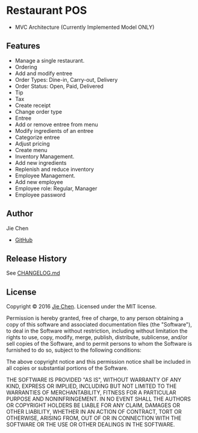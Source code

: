 # Restaurant POS
* MVC Architecture (Currently Implemented Model ONLY)


Features
------
* Manage a single restaurant.
* Ordering
 * Add and modify entree
 * Order Types: Dine-in, Carry-out, Delivery
 * Order Status: Open, Paid, Delivered
 * Tip
 * Tax
 * Create receipt
 * Change order type
* Entree
 * Add or remove entree from menu
 * Modify ingredients of an entree
 * Categorize entree
 * Adjust pricing
 * Create menu
* Inventory Management.
 * Add new ingredients
 * Replenish and reduce inventory
* Employee Management.
 * Add new employee
 * Employee role: Regular, Manager
  * Employee password


Author
------
Jie Chen
 - [GitHub](https://github.com/JChenByte) 


Release History
---------------
See [CHANGELOG.md](https://github.com/JChenByte/RestaurantPOS/blob/master/CHANGELOG.md)


License
-------
Copyright © 2016 [Jie Chen](https://github.com/JChenByte). Licensed under the MIT license.

Permission is hereby granted, free of charge, to any person obtaining a copy
of this software and associated documentation files (the "Software"), to deal
in the Software without restriction, including without limitation the rights
to use, copy, modify, merge, publish, distribute, sublicense, and/or sell
copies of the Software, and to permit persons to whom the Software is
furnished to do so, subject to the following conditions:

The above copyright notice and this permission notice shall be included in all
copies or substantial portions of the Software.

THE SOFTWARE IS PROVIDED "AS IS", WITHOUT WARRANTY OF ANY KIND, EXPRESS OR
IMPLIED, INCLUDING BUT NOT LIMITED TO THE WARRANTIES OF MERCHANTABILITY,
FITNESS FOR A PARTICULAR PURPOSE AND NONINFRINGEMENT. IN NO EVENT SHALL THE
AUTHORS OR COPYRIGHT HOLDERS BE LIABLE FOR ANY CLAIM, DAMAGES OR OTHER
LIABILITY, WHETHER IN AN ACTION OF CONTRACT, TORT OR OTHERWISE, ARISING FROM,
OUT OF OR IN CONNECTION WITH THE SOFTWARE OR THE USE OR OTHER DEALINGS IN THE
SOFTWARE.

